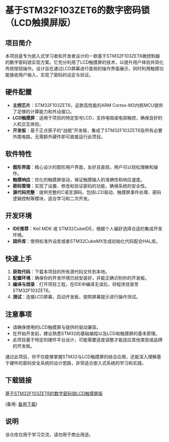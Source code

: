 # 基于STM32F103ZET6的数字密码锁（LCD触摸屏版）

## 项目简介

本项目是专为嵌入式学习者和开发者设计的一款基于STM32F103ZET6微控制器的数字密码锁实现方案。它充分利用了LCD触摸屏的技术，以提升用户体验并简化传统按钮操作。设计旨在通过LCD屏幕进行直观的操作界面展示，同时利用触摸功能接收用户输入，实现了密码的设定与验证。

## 硬件配置

- **主控芯片**：STM32F103ZET6，这款高性能的ARM Cortex-M3内核MCU提供了足够的计算能力和外设接口。
- **LCD触摸屏**：适用于项目的特定型号LCD，支持电阻或电容触控，确保良好的人机交互体验。
- **开发板**：基于正点原子的“战舰”开发板，集成了STM32F103ZET6及所有必要外围电路，无需额外硬件即可直接运行此项目。
  
## 软件特性

- **图形界面**：精心设计的图形用户界面，友好且直观，用户可以轻松理解和操作。
- **触摸响应**：优化的触摸屏驱动，保证触摸输入的准确性和响应速度。
- **密码管理**：实现了设置、修改和验证密码的功能，确保系统的安全性。
- **源代码完整**：提供完整的C语言源码，包括LCD驱动、触摸屏事件处理、密码逻辑控制等模块，适合学习和二次开发。

## 开发环境

- **IDE推荐**：Keil MDK 或 STM32CubeIDE，根据个人偏好选择合适的集成开发环境。
- **固件库**：使用标准外设库或者STM32CubeMX生成初始化代码配合HAL库。

## 快速上手

1. **获取代码**：下载本项目的所有源代码文件到本地。
2. **配置环境**：确保你的开发环境已经安装好，并能正确识别你的开发板。
3. **编译与烧录**：打开项目工程，在IDE中编译无误后，将程序烧录至STM32F103ZET6。
4. **测试**：连接LCD屏幕，启动开发板，按照屏幕提示进行操作测试。

## 注意事项

- 请确保使用的LCD触摸屏与提供的驱动兼容。
- 在开始开发前，建议熟悉STM32的基础编程以及LCD和触摸屏的基本原理。
- 此项目基于特定的硬件平台设计，可能需要适度调整才能适应其他类型或品牌的开发板。

通过此项目，你不仅能够掌握STM32与LCD触摸屏的结合应用，还能深入理解基于硬件的密码安全系统的设计思路，非常适合嵌入式系统的学习和实践。

## 下载链接
[基于STM32F103ZET6的数字密码锁LCD触摸屏版](https://pan.quark.cn/s/a0ef049df007) 

(备用: [备用下载](https://pan.baidu.com/s/1KY0OcXChdpLbiqjL3CIB8A?pwd=1234))

## 说明

该仓库仅用于学习交流，请勿用于商业用途。
